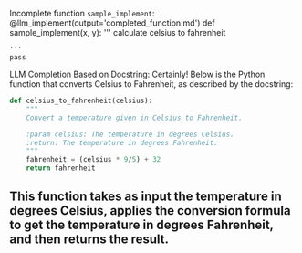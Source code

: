 Incomplete function `sample_implement`:
@llm_implement(output='completed_function.md')
def sample_implement(x, y):
    '''
    calculate celsius to fahrenheit
    
    '''
    pass


LLM Completion Based on Docstring:
Certainly! Below is the Python function that converts Celsius to Fahrenheit, as described by the docstring:

```python
def celsius_to_fahrenheit(celsius):
    """
    Convert a temperature given in Celsius to Fahrenheit.

    :param celsius: The temperature in degrees Celsius.
    :return: The temperature in degrees Fahrenheit.
    """
    fahrenheit = (celsius * 9/5) + 32
    return fahrenheit
```

This function takes as input the temperature in degrees Celsius, applies the conversion formula to get the temperature in degrees Fahrenheit, and then returns the result.
----------
